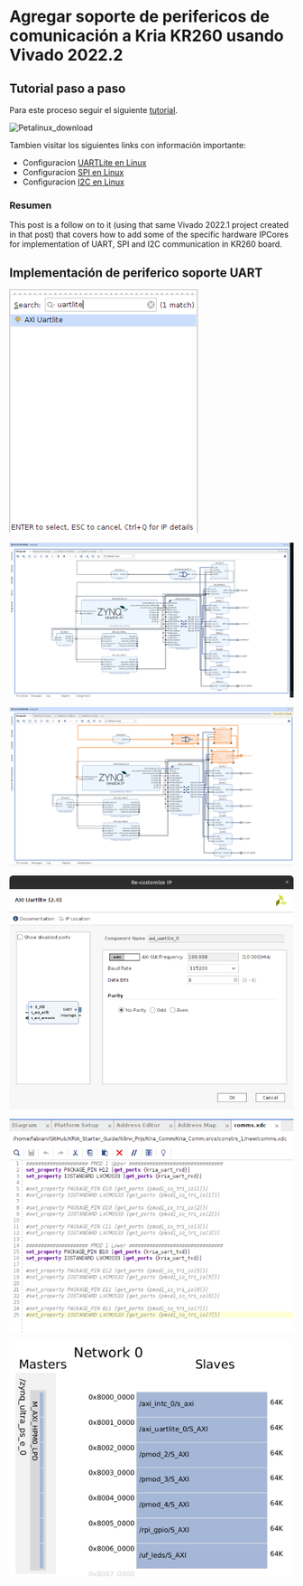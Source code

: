 # Agregar soporte de perifericos de comunicación a Kria KR260 usando Vivado 2022.2

## Tutorial paso a paso

Para este proceso seguir el siguiente [tutorial](https://www.hackster.io/LogicTronix/kria-kr260-rpi-sensehat-petalinux-tutorial-part-i-42329b).

![Petalinux_download](./T05_Images/Portada.avif)

Tambien visitar los siguientes links con información importante:
 
 - Configuracion [UARTLite en Linux](https://xilinx-wiki.atlassian.net/wiki/pages/viewpage.action?pageId=63373739)
 - Configuracion [SPI en Linux](https://xilinx-wiki.atlassian.net/wiki/spaces/A/pages/18842255/Linux+SPI+Driver)
 - Configuracion [I2C en Linux](https://xilinx-wiki.atlassian.net/wiki/spaces/A/pages/18841974/Linux+I2C+Driver)


### Resumen

This post is a follow on to it (using that same Vivado 2022.1 project created in that post) that covers how to add some of the specific hardware IPCores for implementation of UART, SPI and I2C communication in KR260 board.

## Implementación de periferico soporte UART




![Petalinux_download](./T05_Images/uartlite_select.png)

![Petalinux_download](./T05_Images/block_diagram.png)

![Petalinux_download](./T05_Images/blockSelected.png)

![Petalinux_download](./T05_Images/Uartlite_axi_config.png)

![Petalinux_download](./T05_Images/Uart_constrains.png)

![Petalinux_download](./T05_Images/Uart_Address.png)